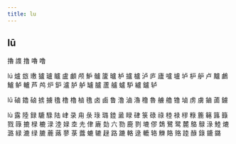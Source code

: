 ```yaml
---
title: lu
---
```


## lū
擼
謢
撸
嚕
噜

lú
爐
玈
璷
獹
瓐
矑
盧
顱
颅
魲
髗
籚
曥
栌
攎
櫨
泸
庐
廬
嚧
壚
垆
枦
舮
卢
黸
鸕
鱸
鲈
轤
芦
鸬
炉
鈩
瀘
胪
舻
罏
臚
蘆
艫
蠦
馿
纑
鑪
轳













lǔ
磠
鑥
硵
掳
擄
氌
橹
櫓
樐
氇
卤
鹵
鲁
澛
滷
瀂
穞
魯
艣
艪
镥
塷
虏
虜
鏀
蓾
鐪






lù
露
陸
録
騼
騄
陆
峍
录
甪
彔
琭
璐
錴
盝
睩
硉
箓
碌
祿
稑
禄
穋
粶
簏
簵
簬
籙
戮
簶
摝
椂
樚
渌
淕
娽
坴
圥
侓
廘
勎
六
勠
鹿
剹
塶
僇
鵱
鷺
鹭
麓
鴼
鵦
淥
鯥
熝
潞
緑
漉
绿
膔
蔍
蕗
蓼
菉
虂
螰
辘
趢
路
蹗
輅
逯
轆
辂
觻
賂
赂
踛
醁
錄
鏕
鏴
